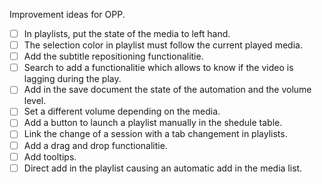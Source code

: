
Improvement ideas for OPP.

- [ ] In playlists, put the state of the media to left hand.
- [ ] The selection color in playlist must follow the current played media.
- [ ] Add the subtitle repositioning functionalitie.
- [ ] Search to add a functionalitie which allows to know if the video is lagging during the play.
- [ ] Add in the save document the state of the automation and the volume level.
- [ ] Set a different volume depending on the media.
- [ ] Add a button to launch a playlist manually in the shedule table.
- [ ] Link the change of a session with a tab changement in playlists.
- [ ] Add a drag and drop functionalitie.
- [ ] Add tooltips.
- [ ] Direct add in the playlist causing an automatic add in the media list.
